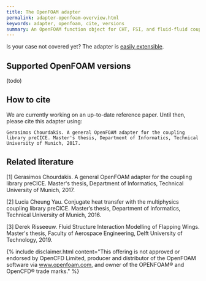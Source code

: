 ```yaml
---
title: The OpenFOAM adapter
permalink: adapter-openfoam-overview.html
keywords: adapter, openfoam, cite, versions
summary: An OpenFOAM function object for CHT, FSI, and fluid-fluid coupled simulations using preCICE.
---
```


Is your case not covered yet? The adapter is [easily extensible](adapter-openfoam-extend.html).

## Supported OpenFOAM versions

(todo)

## How to cite

We are currently working on an up-to-date reference paper. Until then, please cite this adapter using:
```
Gerasimos Chourdakis. A general OpenFOAM adapter for the coupling library preCICE. Master's thesis, Department of Informatics, Technical University of Munich, 2017.
```

## Related literature

[1] Gerasimos Chourdakis. A general OpenFOAM adapter for the coupling library preCICE. Master's thesis, Department of Informatics, Technical University of Munich, 2017.

[2] Lucia Cheung Yau. Conjugate heat transfer with the multiphysics coupling library preCICE. Master’s thesis, Department of Informatics, Technical University of Munich, 2016.

[3] Derek Risseeuw. Fluid Structure Interaction Modelling of Flapping Wings. Master's thesis, Faculty of Aerospace Engineering, Delft University of Technology, 2019.


{% include disclaimer.html content="This offering is not approved or endorsed by OpenCFD Limited, producer and distributor of the OpenFOAM software via www.openfoam.com, and owner of the OPENFOAM®  and OpenCFD®  trade marks." %}



